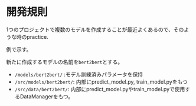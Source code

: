 # 開発規則

1つのプロジェクトで複数のモデルを作成することが最近よくあるので、そのような時のpractice.

例で示す。

新たに作成するモデルの名前を`bert2bert`とする。

- `/models/bert2bert/` :モデル訓練済みパラメータを保持
- `/src/models/bert2bert/`: 内部にpredict_model.py, train_model.pyをもつ
- `/src/data/bert2bert/`: 内部にpredict_model.pyやtrain_model.pyで使用するDataManagerをもつ。